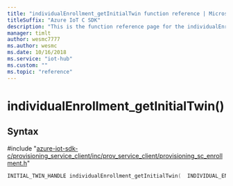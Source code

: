 ```yaml
---                             
title: "individualEnrollment_getInitialTwin function reference | Microsoft Docs" 
titleSuffix: "Azure IoT C SDK"            
description: "This is the function reference page for the individualEnrollment_getInitialTwin() function in the Azure IoT C SDK. This SDK is used with Azure IoT Hub and Azure IoT Hub Device Provisioning Service"            
manager: timlt                 
author: wesmc7777              
ms.author: wesmc               
ms.date: 10/16/2018                    
ms.service: "iot-hub"             
ms.custom: ""                
ms.topic: "reference"        
---                            
```


# individualEnrollment_getInitialTwin()

## Syntax

\#include "[azure-iot-sdk-c/provisioning_service_client/inc/prov_service_client/provisioning_sc_enrollment.h](../provisioning-sc-enrollment-h.md)"  
```C
INITIAL_TWIN_HANDLE individualEnrollment_getInitialTwin(  INDIVIDUAL_ENROLLMENT_HANDLE  C2);
```

